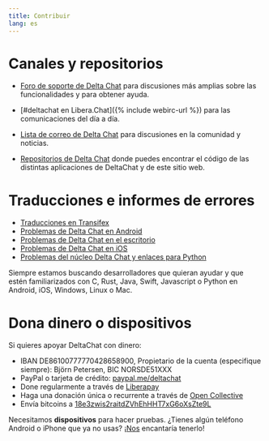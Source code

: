 ```yaml
---
title: Contribuir
lang: es
---
```


# Canales y repositorios

- [Foro de soporte de Delta Chat](https://support.delta.chat) para discusiones más amplias sobre las funcionalidades y para obtener ayuda.

- [#deltachat en Libera.Chat]({% include webirc-url %}) para las comunicaciones del día a día.

- [Lista de correo de Delta Chat](https://lists.codespeak.net/postorius/lists/delta.codespeak.net/) para discusiones en la comunidad y noticias.

- [Repositorios de Delta Chat](https://github.com/deltachat/) donde puedes encontrar el código de las distintas aplicaciones de DeltaChat y de este sitio web.

# Traducciones e informes de errores

- [Traducciones en Transifex](https://www.transifex.com/delta-chat/public/)
- [Problemas de Delta Chat en Android](https://github.com/deltachat/deltachat-android/issues)
- [Problemas de Delta Chat en el escritorio](https://github.com/deltachat/deltachat-desktop/issues)
- [Problemas de Delta Chat en iOS](https://github.com/deltachat/deltachat-ios/issues)
- [Problemas del núcleo Delta Chat y enlaces para Python](https://github.com/deltachat/deltachat-core-rust/issues)

Siempre estamos buscando desarrolladores que quieran ayudar y que estén familiarizados con
C, Rust, Java, Swift, Javascript o Python en Android, iOS, Windows, Linux o Mac.


# Dona dinero o dispositivos

Si quieres apoyar DeltaChat con dinero:

- IBAN DE86100777770428658900, Propietario de la cuenta (especifique siempre): Björn Petersen, BIC NORSDE51XXX
- PayPal o tarjeta de crédito: [paypal.me/deltachat](https://paypal.me/deltachat/20)
- Done regularmente a través de [Liberapay](https://liberapay.com/delta.chat/)
- Haga una donación única o recurrente a través de [Open Collective](https://opencollective.com/delta-chat/donate)
- Envía bitcoins a [18e3zwis2raitdZVhEhHHT7xG6oXsZte9L](bitcoin:18e3zwis2raitdZVhEhHHT7xG6oXsZte9L)

Necesitamos **dispositivos** para hacer pruebas. ¿Tienes algún teléfono Android o iPhone que ya no usas?
¡[Nos](imprint) encantaría tenerlo!
